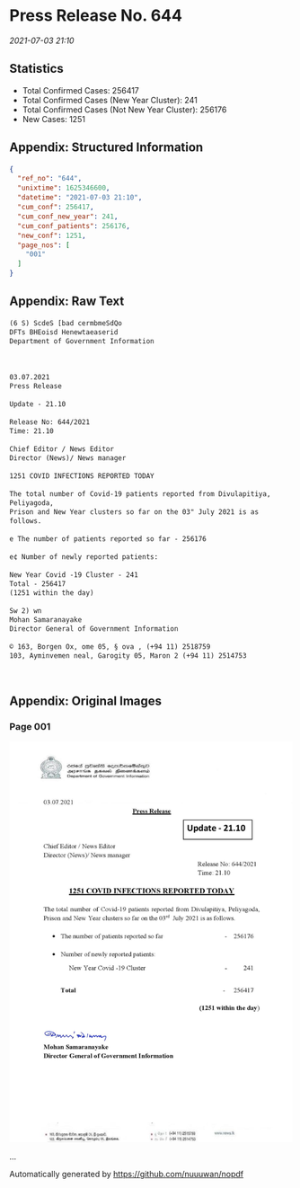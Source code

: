 
# Press Release No. 644
*2021-07-03 21:10*
## Statistics
* Total Confirmed Cases: 256417
* Total Confirmed Cases (New Year Cluster): 241
* Total Confirmed Cases (Not New Year Cluster): 256176
* New Cases: 1251




## Appendix: Structured Information
```json
{
  "ref_no": "644",
  "unixtime": 1625346600,
  "datetime": "2021-07-03 21:10",
  "cum_conf": 256417,
  "cum_conf_new_year": 241,
  "cum_conf_patients": 256176,
  "new_conf": 1251,
  "page_nos": [
    "001"
  ]
}
```

## Appendix: Raw Text
```text
(6 S) ScdeS [bad cermbmeSdQo
DFTs BHEoisd Henewtaeaserid
Department of Government Information

 

03.07.2021
Press Release

Update - 21.10

Release No: 644/2021
Time: 21.10

Chief Editor / News Editor
Director (News)/ News manager

1251 COVID INFECTIONS REPORTED TODAY

The total number of Covid-19 patients reported from Divulapitiya, Peliyagoda,
Prison and New Year clusters so far on the 03" July 2021 is as follows.

e The number of patients reported so far - 256176

e¢ Number of newly reported patients:

New Year Covid -19 Cluster - 241
Total - 256417
(1251 within the day)

Sw 2) wn
Mohan Samaranayake
Director General of Government Information

© 163, Borgen Ox, ome 05, § ova , (+94 11) 2518759
103, Ayminvemen neal, Garogity 05, Maron 2 (+94 11) 2514753

 

```

## Appendix: Original Images

### Page 001

![page_no](https://raw.githubusercontent.com/nuuuwan/nopdf_data/main/nopdf.dgigovlk.ref644.page001.jpeg)
        

...

Automatically generated by https://github.com/nuuuwan/nopdf

    
    
